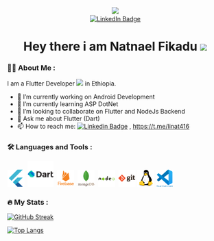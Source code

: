  

<div id="header" align="center">
  <img src="https://media.giphy.com/media/M9gbBd9nbDrOTu1Mqx/giphy.gif" width="100"/>
</div>


<div id="badges" align="center">
  <a href="https://www.linkedin.com/in/natnael-fikadu-2a8088240/">
    <img src="https://img.shields.io/badge/LinkedIn-blue?style=for-the-badge&logo=linkedin&logoColor=white" alt="LinkedIn Badge"/>
  </a>
  
  
</div>
<h1 align="center">
  Hey there
  i am Natnael Fikadu
  <img src="https://media.giphy.com/media/hvRJCLFzcasrR4ia7z/giphy.gif" width="30px"/>
</h1>

### :man_technologist: About Me :
I am a Flutter Developer <img src="https://media.giphy.com/media/WUlplcMpOCEmTGBtBW/giphy.gif" width="30"> in Ethiopia.
- 🔭 I’m currently working on Android Development 
- 🌱 I’m currently learning ASP DotNet
- 👯 I’m looking to collaborate on Flutter and NodeJs Backend
- 💬 Ask me about Flutter (Dart)
- :mailbox: How to reach me: [![Linkedin Badge](https://img.shields.io/badge/-NatnaelFikadu-blue?style=flat&logo=Linkedin&logoColor=white)](https://www.linkedin.com/in/natnael-fikadu-2a8088240/) , https://t.me/linat416

### :hammer_and_wrench: Languages and Tools :
<div>
   <img src="https://github.com/devicons/devicon/blob/master/icons/flutter/flutter-original.svg" title="Flutter" alt="Flutter" width="40" height="40"/>&nbsp;
 <img src="https://github.com/devicons/devicon/blob/master/icons/dart/dart-original-wordmark.svg" title="Dart" alt="Dart" width="60" height="60"/>&nbsp;
  <img src="https://github.com/devicons/devicon/blob/master/icons/firebase/firebase-plain-wordmark.svg" title="Firebase" alt="Firebase" width="40" height="40"/>&nbsp;
  <img src="https://github.com/devicons/devicon/blob/master/icons/mongodb/mongodb-original-wordmark.svg" title="Mongo DB" alt="Mongo DB" width="40" height="40"/>&nbsp;
  <img src="https://github.com/devicons/devicon/blob/master/icons/nodejs/nodejs-original-wordmark.svg" title="NodeJS" alt="NodeJS" width="40" height="40"/>&nbsp;
  <img src="https://github.com/devicons/devicon/blob/master/icons/git/git-original-wordmark.svg" title="Git" **alt="Git" width="40" height="40"/>
   <img src="https://github.com/devicons/devicon/blob/master/icons/linux/linux-original.svg" title="Git" **alt="linux" width="40" height="40"/>
   <img src="https://github.com/devicons/devicon/blob/master/icons/vscode/vscode-original-wordmark.svg" title="vscode" **alt="Git" width="40" height="40"/>
</div>

### :fire: My Stats :

[![GitHub Streak](http://github-readme-streak-stats.herokuapp.com?user=mrnpro&theme=dark&background=000000)](https://git.io/streak-stats)

[![Top Langs](https://github-readme-stats.vercel.app/api/top-langs/?username=mrnpro&layout=compact&theme=vision-friendly-dark)](https://github.com/anuraghazra/github-readme-stats)

 

